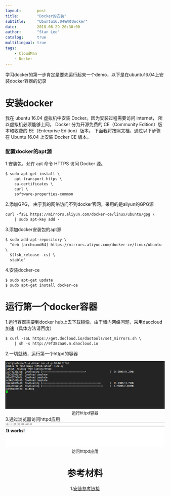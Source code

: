 ```yaml
---
layout:       post
title:        "Docker的安装"
subtitle:     "Ubuntu16.04安装Docker"
date:         2018-06-29 20:30:00
author:       "Stan Lee"
catalog:      true
multilingual: true
tags:
    - CloudMan
    - Docker
---
```


学习docker的第一步肯定是要先运行起来一个demo，以下是在ubuntu16.04上安装docker容器的记录

# 安装docker
 我在 ubuntu 16.04 虚拟机中安装 Docker。因为安装过程需要访问 internet， 所以虚拟机必须能够上网。
 Docker 分为开源免费的 CE（Community Edition）版本和收费的 EE（Enterprise Edition）版本。
下面我将按照文档，通过以下步骤在 Ubuntu 16.04 上安装 Docker CE 版本。
### 配置docker的apt源
1.安装包，允许 apt 命令 HTTPS 访问 Docker 源。

```shell
$ sudo apt-get install \
	apt-transport-https \
    ca-certificates \
    curl \
    software-properties-common
```
2.添加GPG， 由于我的网络访问不到docker官网，采用的是aliyun的GPG源
```
curl -fsSL https://mirrors.aliyun.com/docker-ce/linux/ubuntu/gpg \
    | sudo apt-key add -
```
3.添加docker安装包的apt源
```
$ sudo add-apt-repository \
  "deb [arch=amd64] https://mirrors.aliyun.com/docker-ce/linux/ubuntu \
  $(lsb_release -cs) \
  stable"
```
4.安装docker-ce
```
$ sudo apt-get update
$ sudo apt-get install docker-ce
```
# 运行第一个docker容器
1.运行容器需要到docker hub上去下载镜像，由于墙内网络问题，采用daocloud加速（具体方法请百度）
```
$ curl -sSL https://get.docloud.io/daotools/set_mirrors.sh \
    | sh -s http://9f382aa6.m.daocloud.io
``` 
2.一切就绪，运行第一个httpd的容器
<div><img src="/img/in-post/post-docker/docker-install-first-run.png"></img></div>
<div align="center"><font size="2">运行httpd容器</font></div>
3.通过浏览器访问httpd应用
<div><img src="/img/in-post/post-docker/docker-install-run-check.png"></img></div>
<div align="center"><font size="2">访问httpd应用</font><div>

# 参考材料
1.[安装参考链接](https://segmentfault.com/a/1190000014066388)
